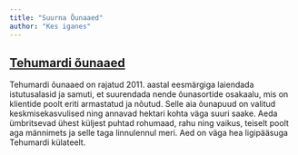 ```yaml
---
title: "Suurna Õunaaed"
author: "Kes iganes"
---
```


## [Tehumardi õunaaed](/tehumardi-ounaaed)

Tehumardi õunaaed on rajatud 2011. aastal eesmärgiga laiendada istutusalasid ja samuti, et suurendada nende õunasortide osakaalu, mis on klientide poolt eriti armastatud ja nõutud. Selle aia õunapuud on valitud keskmisekasvulised ning annavad hektari kohta väga suuri saake. Aeda ümbritsevad ühest küljest puhtad rohumaad, rahu ning vaikus, teiselt poolt aga männimets ja selle taga linnulennul meri. Aed on väga hea ligipääsuga Tehumardi külateelt.
